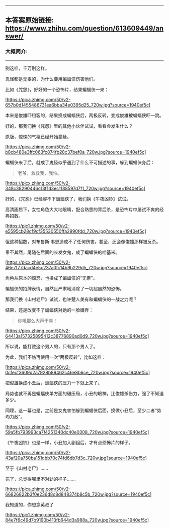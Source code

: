 ----------------------------------------
## 本答案原始链接: https://www.zhihu.com/question/613609449/answer/
### 大概简介: 
----------------------------------------
别这样，千万别这样。

鬼怪都是无辜的，为什么要用蝙蝠侠伤害他们。

比如《咒怨》，好好的一个恐怖片，结果蝙蝠侠一来：

[https://pica.zhimg.com/50/v2-657b0d1455486731ea6bba34e0395d25_720w.jpg?source=1940ef5c]

本来是俊雄吓租客的，结果换成蝙蝠侠后，两极反转，变成俊雄被蝙蝠侠吓一跳。

好的，那我们换《咒怨》里的其他小伙伴试试，看看会发生什么？

原版，惊悚的气氛已经开始蔓延。

[https://pica.zhimg.com/50/v2-b8cb480e3ffc063fc874fb28c37bef0a_720w.jpg?source=1940ef5c]

蝙蝠侠来了后，就成了鬼怪似乎遇到了什么不可描述的事，躲到蝙蝠侠身后：

> 老爷，救救我，我怕。

[https://picx.zhimg.com/50/v2-348c38290446c13f1d3ec1188597d7f1_720w.jpg?source=1940ef5c]

好的，《咒怨》已经容不下蝙蝠侠了，我们换《午夜凶铃》试试。

高清画质下，女性角色大大地眼睛，配合熟悉的背后杀，是恐怖片中屡试不爽的经典招数。

[https://pic1.zhimg.com/50/v2-e5595cb28cf9cf35530550ffa2990fdd_720w.jpg?source=1940ef5c]

但这种招数，对布鲁斯·韦恩造成不了任何伤害。甚至，还会像俊雄那样被反杀。

果不其然，尾随在后面的长发女鬼，成了蝙蝠侠的哈基米。

[https://picx.zhimg.com/50/v2-46e7f77dacd4e5c237a0fc14b9b229d5_720w.jpg?source=1940ef5c]

角色从原本的惊恐，也换成了蝙蝠侠的“无奈”。

蝙蝠侠的招牌表情，自然且严肃地消除了一切超自然的恐怖。

那我们换《山村老尸》试试，也许楚人美有和蝙蝠侠的一战之力呢？

结果，还是改变不了蝙蝠侠对她的一脸嫌弃：

> 你吼那么大声干嘛！

[https://picx.zhimg.com/50/v2-64413a157325895412c38776890ad0d9_720w.jpg?source=1940ef5c]

所以说，能打败这个男人的，只有那个男人了。

为此，我们不妨再使用一次“两极反转”，比如这样：

[https://pica.zhimg.com/50/v2-0cfecf3609d2a7928b89462c46e8b6ce_720w.jpg?source=1940ef5c]

把俊雄换成小丑后，蝙蝠侠的压力一下就上来了。

局势也就不再是蝙蝠侠单方面的碾压局，小丑的眼神，比俊雄杀伤力，强了不知道多少。

同理，这一幕也是，之前是女鬼害怕躲到蝙蝠侠后面，换做小丑后，至少二者“势均力敌”。

[https://picx.zhimg.com/50/v2-59a5fb793993ca7f4251340dc40e0308_720w.jpg?source=1940ef5c]

《午夜凶铃》也是一样，小丑加入剧组后，才有点恐怖片的样子。

[https://pica.zhimg.com/50/v2-43af20a750ba151dbb70c74fd6db7d3c_720w.jpg?source=1940ef5c]

至于《山村老尸》......

完了，总觉得哪里不对劲的样子.......

[https://pica.zhimg.com/50/v2-66826822b3f0e236d8c8d848374b8c5b_720w.jpg?source=1940ef5c]



我知道的，你想念英叔了

[https://pic1.zhimg.com/50/v2-84e7f6c49d7b9190b413fb644d3a988a_720w.jpg?source=1940ef5c]

